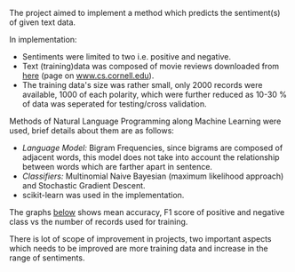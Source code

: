The project aimed to implement a method which predicts the sentiment(s) of given text data.

In implementation:
- Sentiments were limited to two i.e. positive  and negative.
- Text (training)data was composed of movie reviews downloaded from [here](http://www.cs.cornell.edu/people/pabo/movie-review-data/) (page on www.cs.cornell.edu).
- The training data's size was rather small, only 2000 records were available, 1000 of each polarity, which were further reduced as 10-30 % of data was seperated for testing/cross validation.

Methods of Natural Language Programming along Machine Learning were used, brief details about them are as follows:
- *Language Model:* Bigram Frequencies, since bigrams are composed of adjacent words, this model does not take into account the relationship between words which are farther apart in sentence.
- *Classifiers:* Multinomial Naive Bayesian (maximum likelihood approach) and Stochastic Gradient Descent.
- scikit-learn was used in the implementation.

The graphs [below](#screenshots) shows mean accuracy, F1 score of positive and negative class vs the number of records used for training.

There is lot of scope of improvement in projects, two important aspects which needs to be improved are more training data and increase in the range of sentiments.

